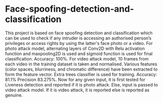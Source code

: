 # Face-spoofing-detection-and-classification
This project is based on face spoofing detection and classification which can be used to check if any intruder is accessing an authorised person’s privileges or access rights by using the latter's face photo or a video. For photo attack model, alternating layers of Conv2D with Relu activation function and maxpooling2D is used and sigmoid function is used for final classification. Accuracy: 100%. For video attack model, 10 frames from each video in the training dataset is taken and normalised. Various features (color spaces, blurriness, and chromatic difference) have been extracted to form the feature vector. Extra trees classifier is used for training. Accuracy: 81.1% Precision 83.275%.  Now for any given input, it is first tested for Liveness detection and reported if it is photo attack. Else, input is passed to video attack model. If it is video attack, it is reported else is reported as genuine.  
